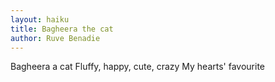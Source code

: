 ```yaml
---
layout: haiku
title: Bagheera the cat
author: Ruve Benadie
---
```


Bagheera a cat
Fluffy, happy, cute, crazy
My hearts' favourite